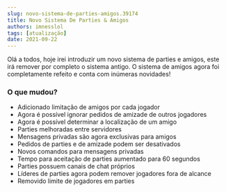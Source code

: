 ```yaml
---
slug: novo-sistema-de-parties-amigos.39174
title: Novo Sistema De Parties & Amigos
authors: imnesslol
tags: [atualização]
date: 2021-09-22
---
```


Olá a todos, hoje irei introduzir um novo sistema de parties e amigos, este irá remover por completo o sistema antigo. O sistema de amigos agora foi completamente refeito e conta com inúmeras novidades!

<!-- truncate -->

### O que mudou?
* Adicionado limitação de amigos por cada jogador
* Agora é possível ignorar pedidos de amizade de outros jogadores
* Agora é possível determinar a localização de um amigo
* Parties melhoradas entre servidores
* Mensagens privadas são agora exclusivas para amigos
* Pedidos de parties e de amizade podem ser desativados
* Novos comandos para mensagens privadas
* Tempo para aceitação de parties aumentado para 60 segundos
* Parties possuem canais de chat próprios
* Líderes de parties agora podem remover jogadores fora de alcance
* Removido limite de jogadores em parties
